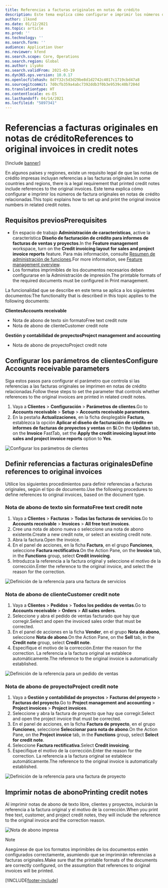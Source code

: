 ```yaml
---
title: Referencias a facturas originales en notas de crédito
description: Este tema explica cómo configurar e imprimir los números de factura originales en notas de crédito relacionadas.
author: ilkond
ms.date: 01/12/2021
ms.topic: article
ms.prod: ''
ms.technology: ''
ms.search.form: ''
audience: Application User
ms.reviewer: kfend
ms.search.scope: Core, Operations
ms.search.region: Global
ms.author: ilyako
ms.search.validFrom: 2021-03-19
ms.dyn365.ops.version: 10.0.17
ms.openlocfilehash: 8d7f32c5d3d29be8d1d2742c4017c1719cbd47a8
ms.sourcegitcommit: 7d0cfb359a4abc7392ddb3f0b3e9539c40b7204d
ms.translationtype: HT
ms.contentlocale: es-ES
ms.lasthandoff: 04/14/2021
ms.locfileid: "5897341"
---
```

# <a name="references-to-original-invoices-in-credit-notes"></a><span data-ttu-id="1690a-103">Referencias a facturas originales en notas de crédito</span><span class="sxs-lookup"><span data-stu-id="1690a-103">References to original invoices in credit notes</span></span>

[!include [banner](../includes/banner.md)]


<span data-ttu-id="1690a-104">En algunos países y regiones, existe un requisito legal de que las notas de crédito impresas incluyan referencias a las facturas originales.</span><span class="sxs-lookup"><span data-stu-id="1690a-104">In some countries and regions, there is a legal requirement that printed credit notes include references to the original invoices.</span></span> <span data-ttu-id="1690a-105">Este tema explica cómo configurar e imprimir los números de factura originales en notas de crédito relacionadas.</span><span class="sxs-lookup"><span data-stu-id="1690a-105">This topic explains how to set up and print the original invoice numbers in related credit notes.</span></span>

## <a name="prerequisites"></a><span data-ttu-id="1690a-106">Requisitos previos</span><span class="sxs-lookup"><span data-stu-id="1690a-106">Prerequisites</span></span>

- <span data-ttu-id="1690a-107">En espacio de trabajo **Administración de características**, active la característica **Diseño de facturación de crédito para informes de facturas de ventas y proyectos**.</span><span class="sxs-lookup"><span data-stu-id="1690a-107">In the **Feature management** workspace, turn on the **Credit invoicing layout for sales and project invoice reports** feature.</span></span> <span data-ttu-id="1690a-108">Para más información, consulte [Resumen de administración de funciones](../../fin-ops-core/fin-ops/get-started/feature-management/feature-management-overview.md).</span><span class="sxs-lookup"><span data-stu-id="1690a-108">For more information, see [Feature management overview](../../fin-ops-core/fin-ops/get-started/feature-management/feature-management-overview.md).</span></span>
- <span data-ttu-id="1690a-109">Los formatos imprimibles de los documentos necesarios deben configurarse en la Administración de impresión.</span><span class="sxs-lookup"><span data-stu-id="1690a-109">The printable formats of the required documents must be configured in Print management.</span></span>

<span data-ttu-id="1690a-110">La funcionalidad que se describe en este tema se aplica a los siguientes documentos:</span><span class="sxs-lookup"><span data-stu-id="1690a-110">The functionality that is described in this topic applies to the following documents:</span></span>

<span data-ttu-id="1690a-111">**Clientes**</span><span class="sxs-lookup"><span data-stu-id="1690a-111">**Accounts receivable**</span></span>

- <span data-ttu-id="1690a-112">Nota de abono de texto sin formato</span><span class="sxs-lookup"><span data-stu-id="1690a-112">Free text credit note</span></span>
- <span data-ttu-id="1690a-113">Nota de abono de cliente</span><span class="sxs-lookup"><span data-stu-id="1690a-113">Customer credit note</span></span>

<span data-ttu-id="1690a-114">**Gestión y contabilidad de proyectos**</span><span class="sxs-lookup"><span data-stu-id="1690a-114">**Project management and accounting**</span></span>

- <span data-ttu-id="1690a-115">Nota de abono de proyecto</span><span class="sxs-lookup"><span data-stu-id="1690a-115">Project credit note</span></span>

## <a name="configure-accounts-receivable-parameters"></a><span data-ttu-id="1690a-116">Configurar los parámetros de clientes</span><span class="sxs-lookup"><span data-stu-id="1690a-116">Configure Accounts receivable parameters</span></span>

<span data-ttu-id="1690a-117">Siga estos pasos para configurar el parámetro que controla si las referencias a las facturas originales se imprimen en notas de crédito relacionadas.</span><span class="sxs-lookup"><span data-stu-id="1690a-117">Follow these steps to set the parameter that controls whether references to the original invoices are printed in related credit notes.</span></span>

1. <span data-ttu-id="1690a-118">Vaya a **Clientes** \> **Configuración** \> **Parámetros de clientes**.</span><span class="sxs-lookup"><span data-stu-id="1690a-118">Go to **Accounts receivable** \> **Setup** \> **Accounts receivable parameters**.</span></span>
2. <span data-ttu-id="1690a-119">En la pestaña **Actualizaciones**, en la ficha desplegable **Factura**, establezca la opción **Aplicar el diseño de facturación de crédito en informes de facturas de proyectos y ventas** en **Sí**.</span><span class="sxs-lookup"><span data-stu-id="1690a-119">On the **Updates** tab, on the **Invoice** FastTab, set the **Apply the credit invoicing layout into sales and project invoice reports** option to **Yes**.</span></span>

![Configurar los parámetros de clientes](media/original-invoice-number-in-credit-note.jpg)

## <a name="define-references-to-original-invoices"></a><span data-ttu-id="1690a-121">Definir referencias a facturas originales</span><span class="sxs-lookup"><span data-stu-id="1690a-121">Define references to original invoices</span></span>

<span data-ttu-id="1690a-122">Utilice los siguientes procedimientos para definir referencias a facturas originales, según el tipo de documento.</span><span class="sxs-lookup"><span data-stu-id="1690a-122">Use the following procedures to define references to original invoices, based on the document type.</span></span>

### <a name="free-text-credit-note"></a><span data-ttu-id="1690a-123">Nota de abono de texto sin formato</span><span class="sxs-lookup"><span data-stu-id="1690a-123">Free text credit note</span></span>

1. <span data-ttu-id="1690a-124">Vaya a **Clientes** \> **Facturas** \> **Todas las facturas de servicios**.</span><span class="sxs-lookup"><span data-stu-id="1690a-124">Go to **Accounts receivable** \> **Invoices** \> **All free text invoices**.</span></span>
2. <span data-ttu-id="1690a-125">Cree una nota de abono nueva o seleccione una nota de abono existente.</span><span class="sxs-lookup"><span data-stu-id="1690a-125">Create a new credit note, or select an existing credit note.</span></span>
3. <span data-ttu-id="1690a-126">Abra la factura.</span><span class="sxs-lookup"><span data-stu-id="1690a-126">Open the invoice.</span></span>
4. <span data-ttu-id="1690a-127">En el panel de acciones, en la ficha **Factura**, en el grupo **Funciones**, seleccione **Factura rectificativa**.</span><span class="sxs-lookup"><span data-stu-id="1690a-127">On the Action Pane, on the **Invoice** tab, in the **Functions** group, select **Credit invoicing**.</span></span>
5. <span data-ttu-id="1690a-128">Introduzca la referencia a la factura original y seleccione el motivo de la corrección.</span><span class="sxs-lookup"><span data-stu-id="1690a-128">Enter the reference to the original invoice, and select the reason for the correction.</span></span>

![Definición de la referencia para una factura de servicios](media/reference-original-invoice-FTI.jpg)

### <a name="customer-credit-note"></a><span data-ttu-id="1690a-130">Nota de abono de cliente</span><span class="sxs-lookup"><span data-stu-id="1690a-130">Customer credit note</span></span>

1. <span data-ttu-id="1690a-131">Vaya a **Clientes** \> **Pedidos** \> **Todos los pedidos de ventas**.</span><span class="sxs-lookup"><span data-stu-id="1690a-131">Go to **Accounts receivable** \> **Orders** \> **All sales orders**.</span></span>
2. <span data-ttu-id="1690a-132">Seleccione y abra el pedido de ventas facturado que hay que corregir.</span><span class="sxs-lookup"><span data-stu-id="1690a-132">Select and open the invoiced sales order that must be corrected.</span></span>
3. <span data-ttu-id="1690a-133">En el panel de acciones en la ficha **Vender**, en el grupo **Nota de abono**, seleccione **Nota de abono**.</span><span class="sxs-lookup"><span data-stu-id="1690a-133">On the Action Pane, on the **Sell** tab, in the **Credit note** group, select **Credit note**.</span></span>
4. <span data-ttu-id="1690a-134">Especifique el motivo de la corrección.</span><span class="sxs-lookup"><span data-stu-id="1690a-134">Enter the reason for the correction.</span></span> <span data-ttu-id="1690a-135">La referencia a la factura original se establece automáticamente.</span><span class="sxs-lookup"><span data-stu-id="1690a-135">The reference to the original invoice is automatically established.</span></span>

![Definición de la referencia para un pedido de ventas](media/reference-original-invoice-SO.jpg)

### <a name="project-credit-note"></a><span data-ttu-id="1690a-137">Nota de abono de proyecto</span><span class="sxs-lookup"><span data-stu-id="1690a-137">Project credit note</span></span>

1. <span data-ttu-id="1690a-138">Vaya a **Gestión y contabilidad de proyectos** \> **Facturas del proyecto** \> **Facturas del proyecto**.</span><span class="sxs-lookup"><span data-stu-id="1690a-138">Go to **Project management and accounting** \> **Project invoices** \> **Project invoices**.</span></span>
2. <span data-ttu-id="1690a-139">Seleccione y abra la factura de proyecto que hay que corregir.</span><span class="sxs-lookup"><span data-stu-id="1690a-139">Select and open the project invoice that must be corrected.</span></span>
3. <span data-ttu-id="1690a-140">En el panel de acciones, en la ficha **Factura de proyecto**, en el grupo **Funciones**, seleccione **Seleccionar para nota de abono**.</span><span class="sxs-lookup"><span data-stu-id="1690a-140">On the Action Pane, on the **Project invoice** tab, in the **Functions** group, select **Select for credit note**.</span></span>
4. <span data-ttu-id="1690a-141">Seleccione **Factura rectificativa**.</span><span class="sxs-lookup"><span data-stu-id="1690a-141">Select **Credit invoicing**.</span></span>
5. <span data-ttu-id="1690a-142">Especifique el motivo de la corrección.</span><span class="sxs-lookup"><span data-stu-id="1690a-142">Enter the reason for the correction.</span></span> <span data-ttu-id="1690a-143">La referencia a la factura original se establece automáticamente.</span><span class="sxs-lookup"><span data-stu-id="1690a-143">The reference to the original invoice is automatically established.</span></span>

![Definición de la referencia para una factura de proyecto](media/reference-original-invoice-project.jpg)

## <a name="printing-credit-notes"></a><span data-ttu-id="1690a-145">Imprimir notas de abono</span><span class="sxs-lookup"><span data-stu-id="1690a-145">Printing credit notes</span></span>

<span data-ttu-id="1690a-146">Al imprimir notas de abono de texto libre, clientes y proyectos, incluirán la referencia a la factura original y el motivo de la corrección.</span><span class="sxs-lookup"><span data-stu-id="1690a-146">When you print free text, customer, and project credit notes, they will include the reference to the original invoice and the correction reason.</span></span>

![Nota de abono impresa](media/credit-note-FTI.jpg)

> [!NOTE]
> <span data-ttu-id="1690a-148">Asegúrese de que los formatos imprimibles de los documentos estén configurados correctamente, asumiendo que se imprimirán referencias a facturas originales.</span><span class="sxs-lookup"><span data-stu-id="1690a-148">Make sure that the printable formats of the documents are correctly configured, on the assumption that references to original invoices will be printed.</span></span>


[!INCLUDE[footer-include](../../includes/footer-banner.md)]